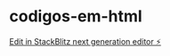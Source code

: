 # codigos-em-html

[Edit in StackBlitz next generation editor ⚡️](https://stackblitz.com/~/github.com/Luderson213442/codigos-em-html)